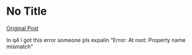 # No Title

[Original Post](https://discourse.onlinedegree.iitm.ac.in/t/165959/31)

<p>In q4 i got this error someone pls expalin “Error: At root: Property name mismatch”</p>